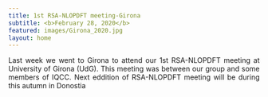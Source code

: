 ```yaml
---
title: 1st RSA-NLOPDFT meeting-Girona
subtitle: <b>February 28, 2020</b>
featured: images/Girona_2020.jpg
layout: home
---
```


<P ALIGN="justify"> Last week we went to Girona to attend our 1st RSA-NLOPDFT meeting at University of Girona (UdG). This meeting was between our group and some members of IQCC. Next eddition of RSA-NLOPDFT meeting will be during this autumn in Donostia</p>

